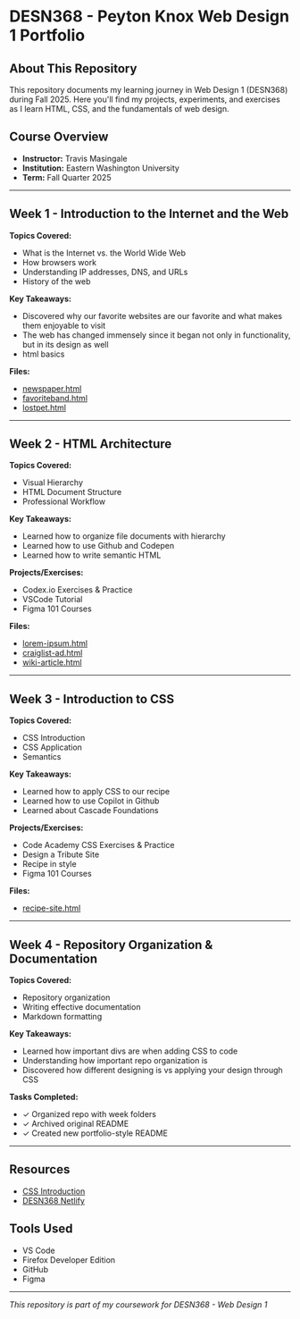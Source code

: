 # DESN368 - Peyton Knox Web Design 1 Portfolio

## About This Repository

This repository documents my learning journey in Web Design 1 (DESN368) during Fall 2025. Here you'll find my projects, experiments, and exercises as I learn HTML, CSS, and the fundamentals of web design.

## Course Overview

- **Instructor:** Travis Masingale
- **Institution:** Eastern Washington University
- **Term:** Fall Quarter 2025

---

## Week 1 - Introduction to the Internet and the Web

**Topics Covered:**
- What is the Internet vs. the World Wide Web
- How browsers work
- Understanding IP addresses, DNS, and URLs
- History of the web

**Key Takeaways:**
- Discovered why our favorite websites are our favorite and what makes them enjoyable to visit
- The web has changed immensely since it began not only in functionality, but in its design as well
- html basics

**Files:**
- [newspaper.html](https://p3ytonk.github.io/DESN368-code-design-workspace-pk/week-1/newspaper.html)
- [favoriteband.html](https://p3ytonk.github.io/DESN368-code-design-workspace-pk/week-1/favoriteband.html)
- [lostpet.html](https://p3ytonk.github.io/DESN368-code-design-workspace-pk/week-1/lostpet.html)

---

## Week 2 - HTML Architecture

**Topics Covered:**
- Visual Hierarchy
- HTML Document Structure
- Professional Workflow

**Key Takeaways:**
- Learned how to organize file documents with hierarchy
- Learned how to use Github and Codepen
- Learned how to write semantic HTML

**Projects/Exercises:**
- Codex.io Exercises & Practice
- VSCode Tutorial
- Figma 101 Courses

**Files:**
- [lorem-ipsum.html](https://p3ytonk.github.io/DESN368-code-design-workspace-pk/week-2/lorem-ipsum.html)
- [craiglist-ad.html](https://p3ytonk.github.io/DESN368-code-design-workspace-pk/week-2/craiglist-ad.html)
- [wiki-article.html](https://p3ytonk.github.io/DESN368-code-design-workspace-pk/week-2/wiki-article.html)

---

## Week 3 - Introduction to CSS

**Topics Covered:**
- CSS Introduction
- CSS Application
- Semantics

**Key Takeaways:**
- Learned how to apply CSS to our recipe
- Learned how to use Copilot in Github
- Learned about Cascade Foundations

**Projects/Exercises:**
- Code Academy CSS Exercises & Practice
- Design a Tribute Site
- Recipe in style
- Figma 101 Courses

**Files:**
- [recipe-site.html](https://p3ytonk.github.io/DESN368-code-design-workspace-pk/week-2/recipe-site/recipe.html)

---

## Week 4 - Repository Organization & Documentation

**Topics Covered:**
- Repository organization
- Writing effective documentation
- Markdown formatting

**Key Takeaways:**
- Learned how important divs are when adding CSS to code
- Understanding how important repo organization is
- Discovered how different designing is vs applying your design through CSS

**Tasks Completed:**
- ✓ Organized repo with week folders
- ✓ Archived original README
- ✓ Created new portfolio-style README

---

## Resources

- [CSS Introduction](https://www.theodinproject.com/lessons/foundations-intro-to-css#properties-to-get-started-with)
- [DESN368 Netlify](https://desn368-f25.netlify.app/)

## Tools Used

- VS Code
- Firefox Developer Edition
- GitHub
- Figma

---

*This repository is part of my coursework for DESN368 - Web Design 1*
